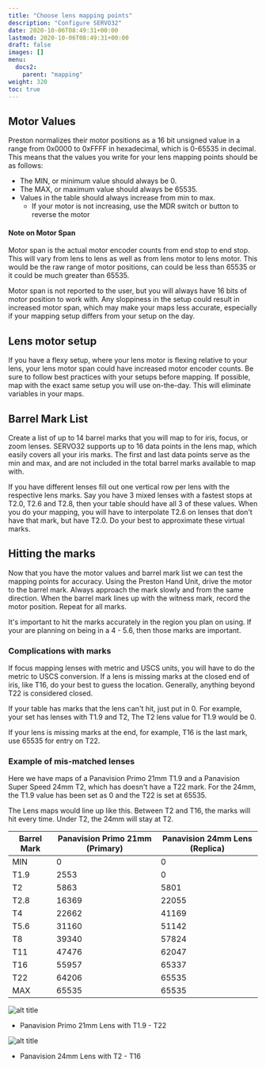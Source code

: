 ```yaml
---
title: "Choose lens mapping points"
description: "Configure SERVO32"
date: 2020-10-06T08:49:31+00:00
lastmod: 2020-10-06T08:49:31+00:00
draft: false
images: []
menu:
  docs2:
    parent: "mapping"
weight: 320
toc: true
---
```


## Motor Values

Preston normalizes their motor positions as a 16 bit unsigned value in a range from 0x0000 to 0xFFFF in hexadecimal, which is 0-65535 in decimal. This means that the values you write for your lens mapping points should be as follows:

- The MIN, or minimum value should always be 0.
- The MAX, or maximum value should always be 65535.
- Values in the table should always increase from min to max.
  - If your motor is not increasing, use the MDR switch or button to reverse the motor

#### Note on Motor Span
Motor span is the actual motor encoder counts from end stop to end stop. This will vary from lens to lens as well as from lens motor to lens motor. This would be the raw range of motor positions, can could be less than 65535 or it could be much greater than 65535.

Motor span is not reported to the user, but you will always have 16 bits of motor position to work with. Any sloppiness in the setup could result in increased motor span, which may make your maps less accurate, especially if your mapping setup differs from your setup on the day.

## Lens motor setup

If you have a flexy setup, where your lens motor is flexing relative to your lens, your lens motor span could have increased motor encoder counts. Be sure to follow best practices with your setups before mapping. If possible, map with the exact same setup you will use on-the-day. This will eliminate variables in your maps.

## Barrel Mark List 

Create a list of up to 14 barrel marks that you will map to for iris, focus, or zoom lenses. SERVO32 supports up to 16 data points in the lens map, which easily covers all your iris marks. The first and last data points serve as the min and max, and are not included in the total barrel marks available to map with. 

If you have different lenses fill out one vertical row per lens with the respective lens marks. Say you have 3 mixed lenses with a fastest stops at T2.0, T2.6 and T2.8, then your table should have all 3 of these values. When you do your mapping, you will have to interpolate T2.6 on lenses that don't have that mark, but have T2.0. Do your best to approximate these virtual marks.

## Hitting the marks

Now that you have the motor values and barrel mark list we can test the mapping points for accuracy. Using the Preston Hand Unit, drive the motor to the barrel mark. Always approach the mark slowly and from the same direction. When the barrel mark lines up with the witness mark, record the motor position. Repeat for all marks.

It's important to hit the marks accurately in the region you plan on using. If your are planning on being in a 4 - 5.6, then those marks are important.

### Complications with marks 

If focus mapping lenses with metric and USCS units, you will have to do the metric to USCS conversion. If a lens is missing marks at the closed end of iris, like T16, do your best to guess the location. Generally, anything beyond T22 is considered closed.

If your table has marks that the lens can't hit, just put in 0. For example, your set has lenses with T1.9 and T2, The T2 lens value for T1.9 would be 0.

If your lens is missing marks at the end, for example, T16 is the last mark, use 65535 for entry on T22.

### Example of mis-matched lenses

Here we have maps of a Panavision Primo 21mm T1.9 and a Panavision Super Speed 24mm T2, which has doesn't have a T22 mark. For the 24mm, the T1.9 value has been set as 0 and the T22 is set at 65535.

The Lens maps would line up like this. Between T2 and T16, the marks will hit every time. Under T2, the 24mm will stay at T2.

| Barrel Mark | Panavision Primo 21mm (Primary) | Panavision 24mm Lens (Replica) |
| ----------- | ------------------- | ------------------- |
| MIN  | 0 | 0 |
| T1.9 | 2553 | 0 |
| T2 | 5863 | 5801 |
| T2.8 | 16369 | 22055 |
| T4 | 22662 | 41169 |
| T5.6 | 31160 | 51142 |
| T8 | 39340 | 57824 |
| T11 | 47476 | 62047 |
| T16 | 55957 | 65337 |
| T22 | 64206 | 65535 |
| MAX | 65535 | 65535 |

<img src="/images/s32/panavisionprimo.png" title="Panavision Primo Lens" alt="alt title"/>

- Panavision Primo 21mm Lens with T1.9 - T22

<img src="/images/s32/panavision24mm.png" title="Panavision 24mm Lens" alt="alt title"/>

- Panavision 24mm Lens with T2 - T16
